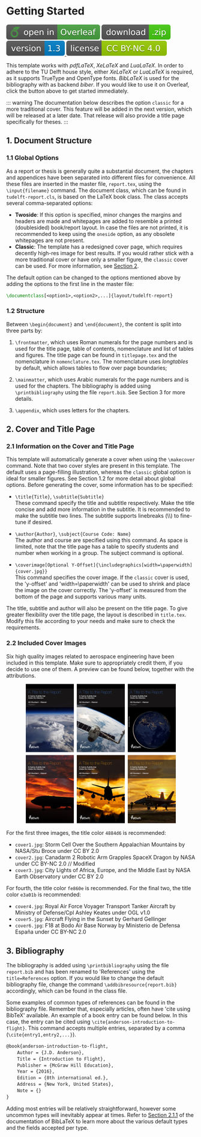 # Getting Started

<p>
  <a href="https://www.overleaf.com/docs?snip_uri=https://github.com/dzwaneveld/TU-Delft-Unofficial-Report-Template/archive/master.zip&engine=xelatex" target="_blank" rel="noopener noreferrer">
    <img src="/open-in-overleaf.svg" alt="Open in Overleaf">
  </a>
  <a href="https://github.com/dzwaneveld/TU-Delft-Unofficial-Report-Template/archive/master.zip" >
    <img src="/download-zip.svg" alt="Download">
  </a>
  <a href="https://github.com/dzwaneveld/TU-Delft-Unofficial-Report-Template/" target="_blank" rel="noopener noreferrer">
    <img src="/version-1.3.svg" alt="Version 1.3" >
  </a>
  <a href="/about">
    <img src="/license-CC-BY-NC-4.0.svg" alt="License CC BY-NC 4.0">
  </a>
</p>

This template works with _pdfLaTeX_, _XeLaTeX_ and _LuaLaTeX_. In order to adhere to the TU Delft house style, either _XeLaTeX_ or _LuaLaTeX_ is required, as it supports TrueType and OpenType fonts. _BibLaTeX_ is used for the bibliography with as backend _biber_. If you would like to use it on Overleaf, click the button above to get started immediately.

::: warning
The documentation below describes the option `classic` for a more traditional cover. This feature will be added in the next version, which will be released at a later date. That release will also provide a title page specifically for theses.
:::

## 1. Document Structure

### 1.1 Global Options

As a report or thesis is generally quite a substantial document, the chapters and appendices have been separated into different files for convenience. All these files are inserted in the master file, `report.tex`, using the `\input{filename}` command. The document class, which can be found in `tudelft-report.cls`, is based on the LaTeX book class. The class accepts several comma-separated options:

- **Twoside**: If this option is specified, minor changes the margins and headers are made and whitepages are added to resemble a printed (doublesided) book/report layout. In case the files are not printed, it is recommended to keep using the `oneside` option, as any obsolete whitepages are not present.
- **Classic**: The template has a redesigned cover page, which requires decently high-res image for best results. If you would rather stick with a more traditional cover or have only a smaller figure, the `classic` cover can be used. For more information, see [Section 2](/getting-started.html#_2-cover-and-title-page).

The default option can be changed to the options mentioned above by adding the options to the first line in the master file:

```LaTeX
\documentclass[<option1>,<option2>,...]{layout/tudelft-report}
```

### 1.2 Structure

Between `\begin{document}` and `\end{document}`, the content is split into three parts by:

1. `\frontmatter`, which uses Roman numerals for the page numbers and is used for the title page, table of contents, nomenclature and list of tables and figures. The title page can be found in `titlepage.tex` and the nomenclature in `nomenclature.tex`. The nomenclature uses *longtables* by default, which allows tables to flow over page boundaries;

2. `\mainmatter`, which uses Arabic numerals for the page numbers and is used for the chapters. The bibliography is added using `\printbibliography` using the file `report.bib`. See Section 3 for more details.

3. `\appendix`, which uses letters for the chapters.

## 2. Cover and Title Page

### 2.1 Information on the Cover and Title Page

This template will automatically generate a cover when using the `\makecover` command. Note that two cover styles are present in this template. The default uses a page-filling illustration, whereas the `classic` global option is ideal for smaller figures. See Section 1.2 for more detail about global options. Before generating the cover, some information has to be specified:

- `\title{Title}`, `\subtitle{Subtitle}`\
These command specify the title and subtitle respectively. Make the title concise and add more information in the subtitle. It is recommended to make the subtitle two lines. The subtitle supports linebreaks (\\\\) to fine-tune if desired.

- `\author{Author}`, `\subject{Course Code: Name}`\
The author and course are specified using this command. As space is limited, note that the title page has a table to specify students and number when working in a group. The subject command is optional.

- `\coverimage[Optional Y-Offset]{\includegraphics[width=\paperwidth]{cover.jpg}}`\
This command specifies the cover image. If the `classic` cover is used, the 'y-offset' and 'width=\paperwidth' can be used to shrink and place the image on the cover correctly. The 'y-offset' is measured from the bottom of the page and supports various many units.

The title, subtitle and author will also be present on the title page. To give greater flexibility over the title page, the layout is described in `title.tex`. Modify this file according to your needs and make sure to check the requirements.

### 2.2 Included Cover Images

Six high quality images related to aerospace engineering have been included in this template. Make sure to appropriately credit them, if you decide to use one of them. A preview can be found below, together with the attributions.

<p align="center">
  <img align="centre"  src="./covers.jpg" alt="Cover Image Examples" width="400" />
</p>

For the first three images, the title color `4884d6` is recommended:

* `cover1.jpg`: Storm Cell Over the Southern Appalachian Mountains by NASA/Stu Broce under CC BY 2.0
* `cover2.jpg`: Canadarm 2 Robotic Arm Grapples SpaceX Dragon by NASA under CC BY-NC 2.0 // Modified
* `cover3.jpg`: City Lights of Africa, Europe, and the Middle East by NASA Earth Observatory under CC BY 2.0

For fourth, the title color `fe860e` is recommended. For the final two, the title color `e3a01b` is recommended:

* `cover4.jpg`: Royal Air Force Voyager Transport Tanker Aircraft by Ministry of Defense/Cpl Ashley Keates under OGL v1.0
* `cover5.jpg`: Aircraft Flying in the Sunset by Gerhard Gellinger
* `cover6.jpg`: F18 at Bodo Air Base Norway by Ministerio de Defensa España under CC BY-NC 2.0

## 3. Bibliography

The bibliography is added using `\printbibliography` using the file `report.bib` and has been renamed to 'References' using the `title=References` option. If you would like to change the default bibliography file, change the command `\addbibresource{report.bib}` accordingly, which can be found in the class file.

Some examples of common types of references can be found in the bibliography file. Remember that, especially articles, often have 'cite using BibTeX' available. An example of a book entry can be found below. In this case, the entry can be cited using `\cite{anderson-introduction-to-flight}`. This command accepts multiple entries, separated by a comma (`\cite{entry1,entry2,...}`).

```LaTeX
@book{anderson-introduction-to-flight,
    Author = {J.D. Anderson},
    Title = {Introduction to Flight},
    Publisher = {McGraw Hill Education},
    Year = {2016},
    Edition = {8th international ed.},
    Address = {New York, United States},
    Note = {}
}
```

Adding most entries will be relatively straightforward, however some uncommon types will inevitably appear at times. Refer to [Section 2.1.1](http://mirrors.ctan.org/macros/latex/contrib/biblatex/doc/biblatex.pdf#subsubsection.2.1.1) of the documentation of BibLaTeX to learn more about the various default types and the fields accepted per type.
